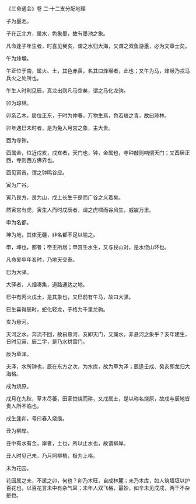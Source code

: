 《三命通会》卷 二·十二支分配地理

子为墨池。

子在正北方，属水，色象墨，故有墨池之象。

凡命逢子年生者，时喜见癸亥，谓之水归大海，又谓之双鱼游墨，必为文章士矣。

午为烽堠。

午正位于南，属火、土，其色赤黄，名其曰烽堠者，此也；又午为马，烽堠乃戎马兵火之处所也。

午生人时利见辰，真龙出则凡马空矣，谓之马化龙驹。

卯为琼林。

卯系乙木，居位正东，于时为仲春，万物生焉，色若琅之青，故曰琼林。

卯年遇巳未时者，是为兔入月宫之象，主大贵。

酉为寺钟。

酉属金，位近戍亥，戍亥者，天门也，钟，金属也，寺钟敲则响彻天门；又酉居正西，寺则西方佛界也。

酉见寅吉，谓之钟鸣谷应。

寅为广谷。

寅乃艮方，艮为山，戊土长生于是而广谷之义着矣。

然寅宫有虎，寅生人而时戊辰者，谓之虎啸而谷风生，威震万里。

申为名都。

坤为地，其体无疆，非名都不足以喻之。

申，坤也，都者；帝王所居；申宫壬水生，又与艮山对，是水绕山环也。

凡命爱申年亥时，乃地天交泰。

巳为大驿。

大驿者，人烟凑集，道路通达之地。

巳中有丙火戊土，是其象也，又巳前有午马，故曰大驿。

巳生喜得辰时，蛇化轻龙，于格为千里龙驹。

亥为悬河。

天河之水，奔流不回，故曰悬河，亥即天门，又属水，非悬河之象乎？亥年建生，日时见寅、辰二字，是乃水拱雷门。

辰为草泽。

夫泽，水所钟也，辰在东方之次，为水库，故为草为泽；辰逢壬戍、癸亥即龙归大海格。

戌为烧原。

戌月在九秋，草木尽萎，田家焚烧而耕，又戌属土，是以称名烧原，故戌与辰地皆贵人所不临也。

戌生逢卯，号曰春入烧痕。

丑为柳岸。

丑中有水有金，岸者，土也，所以止水也，故谓柳岸。

丑人时见己未，乃月照柳梢，极为上格。

未为花园。

花园属之未，不属之卯，何也？卯乃木旺，自成林麓；未乃木库，如人筑墙垣以护百花也，以百花言未中有杂气耳；未年人双飞格，最妙，如辛未见戊戍，两干不杂是也。

